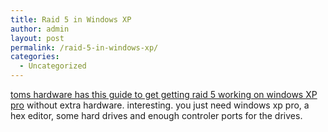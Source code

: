 ```yaml
---
title: Raid 5 in Windows XP
author: admin
layout: post
permalink: /raid-5-in-windows-xp/
categories:
  - Uncategorized
---
```

[toms hardware has this guide to get getting raid 5 working on windows XP pro][1] without extra hardware. interesting. you just need windows xp pro, a hex editor, some hard drives and enough controler ports for the drives.

 [1]: http://www.tomshardware.com/storage/20041119/index.html